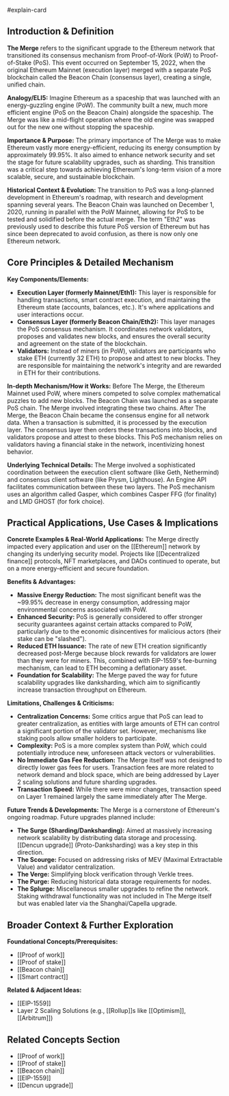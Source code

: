 #explain-card

## Introduction & Definition

**The Merge** refers to the significant upgrade to the Ethereum network that transitioned its consensus mechanism from Proof-of-Work (PoW) to Proof-of-Stake (PoS). This event occurred on September 15, 2022, when the original Ethereum Mainnet (execution layer) merged with a separate PoS blockchain called the Beacon Chain (consensus layer), creating a single, unified chain.

**Analogy/ELI5:** Imagine Ethereum as a spaceship that was launched with an energy-guzzling engine (PoW). The community built a new, much more efficient engine (PoS on the Beacon Chain) alongside the spaceship. The Merge was like a mid-flight operation where the old engine was swapped out for the new one without stopping the spaceship.

**Importance & Purpose:** The primary importance of The Merge was to make Ethereum vastly more energy-efficient, reducing its energy consumption by approximately 99.95%. It also aimed to enhance network security and set the stage for future scalability upgrades, such as sharding. This transition was a critical step towards achieving Ethereum's long-term vision of a more scalable, secure, and sustainable blockchain.

**Historical Context & Evolution:** The transition to PoS was a long-planned development in Ethereum's roadmap, with research and development spanning several years. The Beacon Chain was launched on December 1, 2020, running in parallel with the PoW Mainnet, allowing for PoS to be tested and solidified before the actual merge. The term "Eth2" was previously used to describe this future PoS version of Ethereum but has since been deprecated to avoid confusion, as there is now only one Ethereum network.

## Core Principles & Detailed Mechanism

**Key Components/Elements:**

- **Execution Layer (formerly Mainnet/Eth1):** This layer is responsible for handling transactions, smart contract execution, and maintaining the Ethereum state (accounts, balances, etc.). It's where applications and user interactions occur.
- **Consensus Layer (formerly Beacon Chain/Eth2):** This layer manages the PoS consensus mechanism. It coordinates network validators, proposes and validates new blocks, and ensures the overall security and agreement on the state of the blockchain.
- **Validators:** Instead of miners (in PoW), validators are participants who stake ETH (currently 32 ETH) to propose and attest to new blocks. They are responsible for maintaining the network's integrity and are rewarded in ETH for their contributions.

**In-depth Mechanism/How it Works:**
Before The Merge, the Ethereum Mainnet used PoW, where miners competed to solve complex mathematical puzzles to add new blocks. The Beacon Chain was launched as a separate PoS chain. The Merge involved integrating these two chains.
After The Merge, the Beacon Chain became the consensus engine for all network data. When a transaction is submitted, it is processed by the execution layer. The consensus layer then orders these transactions into blocks, and validators propose and attest to these blocks. This PoS mechanism relies on validators having a financial stake in the network, incentivizing honest behavior.

**Underlying Technical Details:** The Merge involved a sophisticated coordination between the execution client software (like Geth, Nethermind) and consensus client software (like Prysm, Lighthouse). An Engine API facilitates communication between these two layers. The PoS mechanism uses an algorithm called Gasper, which combines Casper FFG (for finality) and LMD GHOST (for fork choice).

## Practical Applications, Use Cases & Implications

**Concrete Examples & Real-World Applications:** The Merge directly impacted every application and user on the [[Ethereum]] network by changing its underlying security model. Projects like [[Decentralized finance]] protocols, NFT marketplaces, and DAOs continued to operate, but on a more energy-efficient and secure foundation.

**Benefits & Advantages:**

- **Massive Energy Reduction:** The most significant benefit was the ~99.95% decrease in energy consumption, addressing major environmental concerns associated with PoW.
- **Enhanced Security:** PoS is generally considered to offer stronger security guarantees against certain attacks compared to PoW, particularly due to the economic disincentives for malicious actors (their stake can be "slashed").
- **Reduced ETH Issuance:** The rate of new ETH creation significantly decreased post-Merge because block rewards for validators are lower than they were for miners. This, combined with EIP-1559's fee-burning mechanism, can lead to ETH becoming a deflationary asset.
- **Foundation for Scalability:** The Merge paved the way for future scalability upgrades like danksharding, which aim to significantly increase transaction throughput on Ethereum.

**Limitations, Challenges & Criticisms:**

- **Centralization Concerns:** Some critics argue that PoS can lead to greater centralization, as entities with large amounts of ETH can control a significant portion of the validator set. However, mechanisms like staking pools allow smaller holders to participate.
- **Complexity:** PoS is a more complex system than PoW, which could potentially introduce new, unforeseen attack vectors or vulnerabilities.
- **No Immediate Gas Fee Reduction:** The Merge itself was not designed to directly lower gas fees for users. Transaction fees are more related to network demand and block space, which are being addressed by Layer 2 scaling solutions and future sharding upgrades.
- **Transaction Speed:** While there were minor changes, transaction speed on Layer 1 remained largely the same immediately after The Merge.

**Future Trends & Developments:** The Merge is a cornerstone of Ethereum's ongoing roadmap. Future upgrades planned include:

- **The Surge (Sharding/Danksharding):** Aimed at massively increasing network scalability by distributing data storage and processing. [[Dencun upgrade]] (Proto-Danksharding) was a key step in this direction.
- **The Scourge:** Focused on addressing risks of MEV (Maximal Extractable Value) and validator centralization.
- **The Verge:** Simplifying block verification through Verkle trees.
- **The Purge:** Reducing historical data storage requirements for nodes.
- **The Splurge:** Miscellaneous smaller upgrades to refine the network.
  Staking withdrawal functionality was not included in The Merge itself but was enabled later via the Shanghai/Capella upgrade.

## Broader Context & Further Exploration

**Foundational Concepts/Prerequisites:**

- [[Proof of work]]
- [[Proof of stake]]
- [[Beacon chain]]
- [[Smart contract]]

**Related & Adjacent Ideas:**

- [[EIP-1559]]
- Layer 2 Scaling Solutions (e.g., [[Rollup]]s like [[Optimism]], [[Arbitrum]])

## Related Concepts Section

- [[Proof of work]]
- [[Proof of stake]]
- [[Beacon chain]]
- [[EIP-1559]]
- [[Dencun upgrade]]

